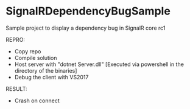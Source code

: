 # SignalRDependencyBugSample
Sample project to display a dependency bug in SignalR core rc1

REPRO:
- Copy repo
- Compile solution
- Host server with "dotnet Server.dll" [Executed via powershell in the directory of the binaries]
- Debug the client with VS2017

RESULT:
- Crash on connect
